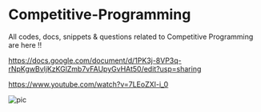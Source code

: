 # Competitive-Programming
All codes, docs, snippets &amp; questions related to Competitive Programming are here !!


https://docs.google.com/document/d/1PK3j-8VP3q-rNpKgwBvljKzKGlZmb7vFAUpyGvHAt50/edit?usp=sharing

https://www.youtube.com/watch?v=7LEoZXI-i_0

![pic](https://user-images.githubusercontent.com/53142034/226809847-95666365-a61a-4f7c-9fa4-6c7f208db089.png)
